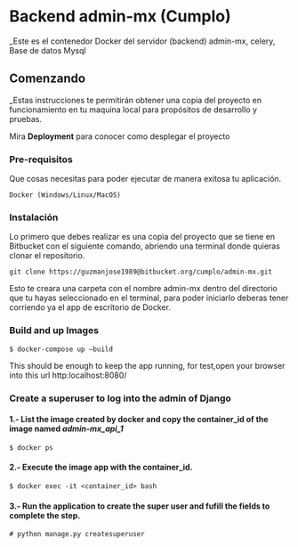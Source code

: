 # Backend admin-mx (Cumplo)

_Este es el contenedor Docker del servidor (backend) admin-mx, celery, Base de datos Mysql

## Comenzando 

_Estas instrucciones te permitirán obtener una copia del proyecto en funcionamiento en tu maquina local para propósitos de desarrollo y pruebas.

Mira **Deployment** para conocer como desplegar el proyecto

### Pre-requisitos 
Que cosas necesitas para poder ejecutar de manera exitosa tu aplicación.

```
Docker (Windows/Linux/MacOS)
```

### Instalación
Lo  primero que debes realizar es una copia del proyecto que se tiene en Bitbucket con el siguiente comando, abriendo una terminal donde quieras clonar el repositorio.

```
git clone https://guzmanjose1989@bitbucket.org/cumplo/admin-mx.git
```

Esto te creara una carpeta con el nombre admin-mx dentro del directorio que tu hayas seleccionado en el terminal, para poder iniciarlo deberas tener corriendo ya el app de escritorio de Docker.

### Build and up Images

```
$ docker-compose up —build
```

This should be enough to keep the app running, for test,open your browser into this url http:localhost:8080/

### Create a superuser to log into the admin of Django

#### 1.- List the image created by docker and copy the container_id of the image named ***admin-mx_api_1***

```
$ docker ps
```

#### 2.- Execute the image app with the container_id.

```
$ docker exec -it <container_id> bash
```

#### 3.- Run the application to create the super user and fufill the fields to complete the step.


```
# python manage.py createsuperuser 
```


